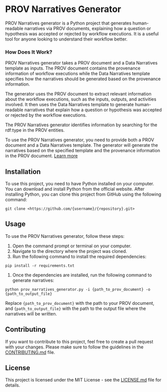 # PROV Narratives Generator

PROV Narratives generator is a Python project that generates human-readable narratives via PROV documents, explaining how a question or hypothesis was accepted or rejected by workflow executions. It is a useful tool for anyone looking to understand their workflow better.

### How Does It Work?

PROV Narratives generator takes a PROV document and a Data Narratives template as inputs. The PROV document contains the provenance information of workflow executions while the Data Narratives template specifies how the narratives should be generated based on the provenance information.

The generator uses the PROV document to extract relevant information about the workflow executions, such as the inputs, outputs, and activities involved. It then uses the Data Narratives template to generate human-readable narratives that explain how a question or hypothesis was accepted or rejected by the workflow executions.

The PROV Narratives generator identifies information by searching for the rdf:type in the PROV entities.

To use the PROV Narratives generator, you need to provide both a PROV document and a Data Narratives template. The generator will generate the narratives based on the specified template and the provenance information in the PROV document. [Learn more](docs/analyze-structure.md)

## Installation

To use this project, you need to have Python installed on your computer. You can download and install Python from the official website. After installing Python, you can clone this project from GitHub using the following command:

```
git clone <https://github.com/{username}/{repository}.git>

```

## Usage

To use the PROV Narratives generator, follow these steps:

1. Open the command prompt or terminal on your computer.
2. Navigate to the directory where the project was cloned.
3. Run the following command to install the required dependencies:

```
pip install -r requirements.txt

```

1. Once the dependencies are installed, run the following command to generate narratives:

```
python prov_narratives_generator.py -i {path_to_prov_document} -o {path_to_output_file}

```

Replace `{path_to_prov_document}` with the path to your PROV document, and `{path_to_output_file}` with the path to the output file where the narratives will be written.

## Contributing

If you want to contribute to this project, feel free to create a pull request with your changes. Please make sure to follow the guidelines in the [CONTRIBUTING.md](http://contributing.md/) file.

## License

This project is licensed under the MIT License - see the [LICENSE.md](http://license.md/) file for details.
